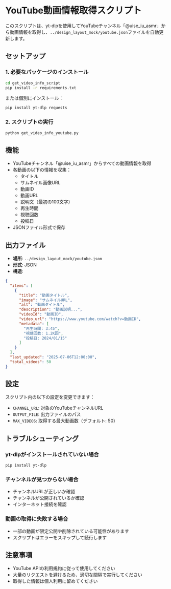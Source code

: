 # YouTube動画情報取得スクリプト

このスクリプトは、yt-dlpを使用してYouTubeチャンネル「@uise_iu_asmr」から動画情報を取得し、`../design_layout_mock/youtube.json`ファイルを自動更新します。

## セットアップ

### 1. 必要なパッケージのインストール

```bash
cd get_video_info_script
pip install -r requirements.txt
```

または個別にインストール：

```bash
pip install yt-dlp requests
```

### 2. スクリプトの実行

```bash
python get_video_info_youtube.py
```

## 機能

- YouTubeチャンネル「@uise_iu_asmr」からすべての動画情報を取得
- 各動画の以下の情報を収集：
  - タイトル
  - サムネイル画像URL
  - 動画ID
  - 動画URL
  - 説明文（最初の100文字）
  - 再生時間
  - 視聴回数
  - 投稿日
- JSONファイル形式で保存

## 出力ファイル

- **場所**: `../design_layout_mock/youtube.json`
- **形式**: JSON
- **構造**:
```json
{
  "items": [
    {
      "title": "動画タイトル",
      "image": "サムネイルURL",
      "alt": "動画タイトル",
      "description": "動画説明...",
      "videoId": "動画ID",
      "video_url": "https://www.youtube.com/watch?v=動画ID",
      "metadata": [
        "再生時間: 3:45",
        "視聴回数: 1.2K回",
        "投稿日: 2024/01/15"
      ]
    }
  ],
  "last_updated": "2025-07-06T12:00:00",
  "total_videos": 50
}
```

## 設定

スクリプト内の以下の設定を変更できます：

- `CHANNEL_URL`: 対象のYouTubeチャンネルURL
- `OUTPUT_FILE`: 出力ファイルのパス
- `MAX_VIDEOS`: 取得する最大動画数（デフォルト: 50）

## トラブルシューティング

### yt-dlpがインストールされていない場合

```bash
pip install yt-dlp
```

### チャンネルが見つからない場合

- チャンネルURLが正しいか確認
- チャンネルが公開されているか確認
- インターネット接続を確認

### 動画の取得に失敗する場合

- 一部の動画が限定公開や削除されている可能性があります
- スクリプトはエラーをスキップして続行します

## 注意事項

- YouTube APIの利用規約に従って使用してください
- 大量のリクエストを避けるため、適切な間隔で実行してください
- 取得した情報は個人利用に留めてください
